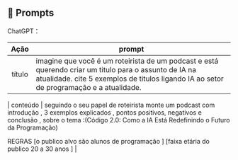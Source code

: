 ## 🧠 Prompts


ChatGPT：

|   Ação   | prompt                                                                                                                                                                                                                                                                         |
| :------: | ------------------------------------------------------------------------------------------------------------------------------------------------------------------------------------------------------------------------------------------------------------------------------ |
|  título  | imagine que você é um roteirista de um podcast e está querendo criar um titulo para o assunto de IA na atualidade. cite 5 exemplos de titulos ligando IA ao setor de programação e a atualidade.|

| conteúdo | seguindo o seu papel de roteirista monte um podcast com introdução , 3 exemplos explicados  , pontos positivos, negativos e conclusão , sobre o tema :(Código 2.0: Como a IA Está Redefinindo o Futuro da Programação)

REGRAS
[o publico alvo são alunos de programação ]
[faixa etária do publico 20 a 30 anos ] |

